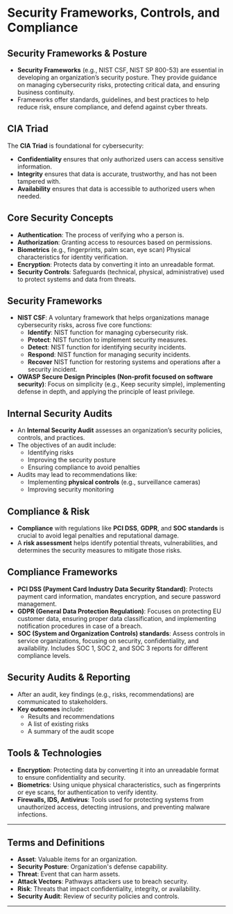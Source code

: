

# Security Frameworks, Controls, and Compliance


## Security Frameworks & Posture
- **Security Frameworks** (e.g., NIST CSF, NIST SP 800-53) are essential in developing an organization’s security posture. They provide guidance on managing cybersecurity risks, protecting critical data, and ensuring business continuity.
- Frameworks offer standards, guidelines, and best practices to help reduce risk, ensure compliance, and defend against cyber threats.

## CIA Triad
The **CIA Triad** is foundational for cybersecurity:
- **Confidentiality** ensures that only authorized users can access sensitive information.
- **Integrity** ensures that data is accurate, trustworthy, and has not been tampered with.
- **Availability** ensures that data is accessible to authorized users when needed.

## Core Security Concepts
- **Authentication**: The process of verifying who a person is.
- **Authorization**: Granting access to resources based on permissions.
- **Biometrics** (e.g., fingerprints, palm scan, eye scan) Physical characteristics for identity verification.
- **Encryption**: Protects data by converting it into an unreadable format.
- **Security Controls**: Safeguards (technical, physical, administrative) used to protect systems and data from threats.

## Security Frameworks
- **NIST CSF**: A voluntary framework that helps organizations manage cybersecurity risks, across five core functions:
  - **Identify**: NIST function for managing cybersecurity risk.
  - **Protect**: NIST function to implement security measures.
  - **Detect**: NIST function for identifying security incidents.
  - **Respond**: NIST function for managing security incidents.
  - **Recover** NIST function for restoring systems and operations after a security incident.
- **OWASP Secure Design Principles (Non-profit focused on software security)**: Focus on simplicity (e.g., Keep security simple), implementing defense in depth, and applying the principle of least privilege.

## Internal Security Audits
- An **Internal Security Audit** assesses an organization’s security policies, controls, and practices.
- The objectives of an audit include:
  - Identifying risks
  - Improving the security posture
  - Ensuring compliance to avoid penalties
- Audits may lead to recommendations like:
  - Implementing **physical controls** (e.g., surveillance cameras)
  - Improving security monitoring

## Compliance & Risk
- **Compliance** with regulations like **PCI DSS**, **GDPR**, and **SOC standards** is crucial to avoid legal penalties and reputational damage.
- A **risk assessment** helps identify potential threats, vulnerabilities, and determines the security measures to mitigate those risks.

## Compliance Frameworks
- **PCI DSS (Payment Card Industry Data Security Standard)**: Protects payment card information, mandates encryption, and secure password management.
- **GDPR (General Data Protection Regulation)**: Focuses on protecting EU customer data, ensuring proper data classification, and implementing notification procedures in case of a breach.
 - **SOC (System and Organization Controls) standards**: Assess controls in service organizations, focusing on security, confidentiality, and availability. Includes SOC 1, SOC 2, and SOC 3 reports for different compliance levels.

## Security Audits & Reporting
- After an audit, key findings (e.g., risks, recommendations) are communicated to stakeholders.
- **Key outcomes** include:
  - Results and recommendations
  - A list of existing risks
  - A summary of the audit scope
 
## Tools & Technologies
- **Encryption**: Protecting data by converting it into an unreadable format to ensure confidentiality and security.
- **Biometrics**: Using unique physical characteristics, such as fingerprints or eye scans, for authentication to verify identity.
- **Firewalls, IDS, Antivirus**: Tools used for protecting systems from unauthorized access, detecting intrusions, and preventing malware infections.

---

## Terms and Definitions

- **Asset**: Valuable items for an organization.
- **Security Posture**: Organization's defense capability.
- **Threat**: Event that can harm assets.
- **Attack Vectors**: Pathways attackers use to breach security.
- **Risk**: Threats that impact confidentiality, integrity, or availability.
- **Security Audit**: Review of security policies and controls.

---

